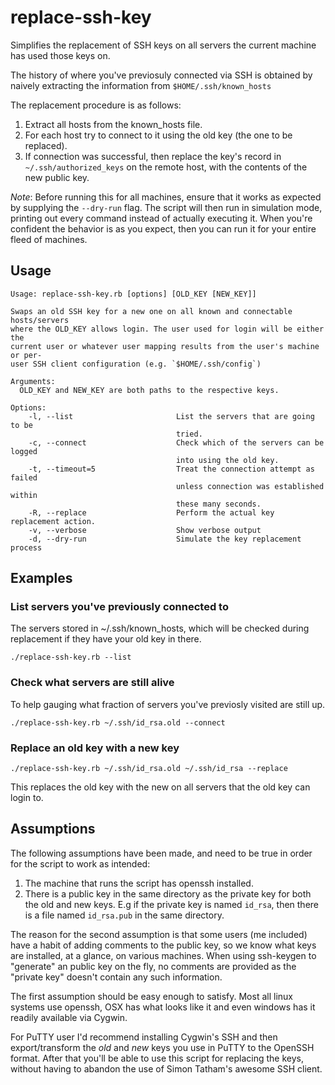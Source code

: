# replace-ssh-key
Simplifies the replacement of SSH keys on all servers the current machine has
used those keys on.

The history of where you've previosuly connected via SSH is obtained by naively
extracting the information from `$HOME/.ssh/known_hosts`

The replacement procedure is as follows:

1. Extract all hosts from the known_hosts file.
2. For each host try to connect to it using the old key (the one to be replaced).
3. If connection was successful, then replace the key's record in
    `~/.ssh/authorized_keys` on the remote host, with the contents of the new
   public key.

_Note_: Before running this for all machines, ensure that it works as expected
by supplying the `--dry-run` flag. The script will then run in simulation mode,
printing out every command instead of actually executing it. When you're
confident the behavior is as you expect, then you can run it for your entire
fleed of machines.

## Usage
```
Usage: replace-ssh-key.rb [options] [OLD_KEY [NEW_KEY]]

Swaps an old SSH key for a new one on all known and connectable hosts/servers
where the OLD_KEY allows login. The user used for login will be either the
current user or whatever user mapping results from the user's machine or per-
user SSH client configuration (e.g. `$HOME/.ssh/config`)

Arguments:
  OLD_KEY and NEW_KEY are both paths to the respective keys.

Options:
    -l, --list                       List the servers that are going to be
                                     tried.
    -c, --connect                    Check which of the servers can be logged
                                     into using the old key.
    -t, --timeout=5                  Treat the connection attempt as failed
                                     unless connection was established within
                                     these many seconds.
    -R, --replace                    Perform the actual key replacement action.
    -v, --verbose                    Show verbose output
    -d, --dry-run                    Simulate the key replacement process
```

## Examples

### List servers you've previously connected to
The servers stored in ~/.ssh/known_hosts, which will be checked during
replacement if they have your old key in there.
```
./replace-ssh-key.rb --list
```

### Check what servers are still alive
To help gauging what fraction of servers you've previosly visited are still up.
```
./replace-ssh-key.rb ~/.ssh/id_rsa.old --connect
```

### Replace an old key with a new key
```
./replace-ssh-key.rb ~/.ssh/id_rsa.old ~/.ssh/id_rsa --replace
```
This replaces the old key with the new on all servers that the old key can
login to.

## Assumptions
The following assumptions have been made, and need to be true in order for the
script to work as intended:

1. The machine that runs the script has openssh installed.
2. There is a public key in the same directory as the private key for both the
   old and new keys. E.g if the private key is named `id_rsa`, then there is a
   file named `id_rsa.pub` in the same directory.

The reason for the second assumption is that some users (me included) have a
habit of adding comments to the public key, so we know what keys are installed,
at a glance, on various machines. When using ssh-keygen to "generate" an public
key on the fly, no comments are provided as the "private key" doesn't contain
any such information.

The first assumption should be easy enough to satisfy. Most all linux systems
use openssh, OSX has what looks like it and even windows has it readily
available via Cygwin.

For PuTTY user I'd recommend installing Cygwin's SSH and then export/transform
the _old_ and _new_ keys you use in PuTTY to the OpenSSH format. After that
you'll be able to use this script for replacing the keys, without having to
abandon the use of Simon Tatham's awesome SSH client.
